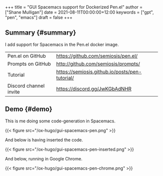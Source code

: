 +++
title = "GUI Spacemacs support for Dockerized Pen.el"
author = ["Shane Mulligan"]
date = 2021-08-11T00:00:00+12:00
keywords = ["gpt", "pen", "emacs"]
draft = false
+++

## Summary {#summary}

I add support for Spacemacs in the Pen.el docker image.

|                        |                                                  |
|------------------------|--------------------------------------------------|
| Pen.el on GitHub       | <https://github.com/semiosis/pen.el/>            |
| Prompts on GitHub      | <http://github.com/semiosis/prompts/>            |
| Tutorial               | <https://semiosis.github.io/posts/pen-tutorial/> |
| Discord channel invite | <https://discord.gg/JwKGbAdNHR>                  |


## Demo {#demo}

This is me doing some code-generation in Spacemacs.

{{< figure src="/ox-hugo/gui-spacemacs-pen.png" >}}

And below is having inserted the code.

{{< figure src="/ox-hugo/gui-spacemacs-pen-inserted.png" >}}

And below, running in Google Chrome.

{{< figure src="/ox-hugo/gui-spacemacs-pen-chrome.png" >}}